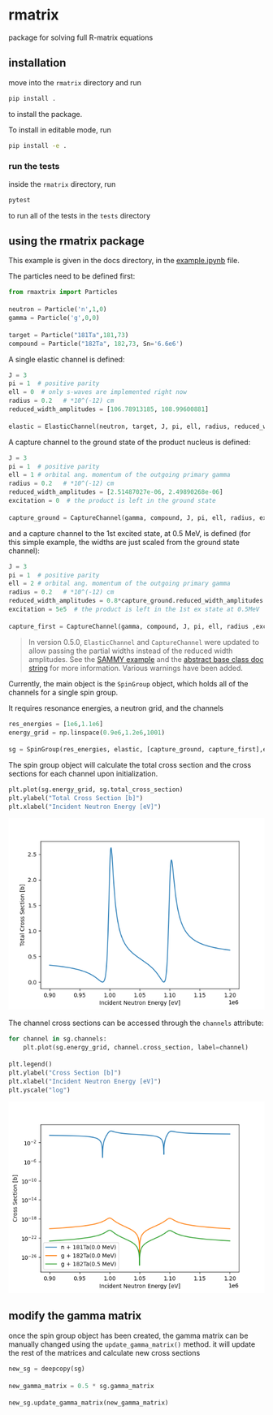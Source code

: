 # rmatrix
package for solving full R-matrix equations


## installation

move into the `rmatrix` directory and run

```bash
pip install .
```

to install the package.

To install in editable mode, run

```bash
pip install -e .
```

### run the tests

inside the `rmatrix` directory, run

```bash
pytest
```

to run all of the tests in the `tests` directory

## using the rmatrix package

This example is given in the docs directory, in the [example.ipynb](docs/example.ipynb) file.

The particles need to be defined first:

```python
from rmaxtrix import Particles

neutron = Particle('n',1,0)
gamma = Particle('g',0,0)

target = Particle("181Ta",181,73)
compound = Particle("182Ta", 182,73, Sn='6.6e6')
```

A single elastic channel is defined:

```python
J = 3
pi = 1  # positive parity
ell = 0  # only s-waves are implemented right now
radius = 0.2   # *10^(-12) cm 
reduced_width_amplitudes = [106.78913185, 108.99600881]

elastic = ElasticChannel(neutron, target, J, pi, ell, radius, reduced_width_amplitudes)

```

A capture channel to the ground state of the product nucleus is defined:

```python
J = 3
pi = 1  # positive parity
ell = 1 # orbital ang. momentum of the outgoing primary gamma
radius = 0.2   # *10^(-12) cm 
reduced_width_amplitudes = [2.51487027e-06, 2.49890268e-06]
excitation = 0  # the product is left in the ground state 

capture_ground = CaptureChannel(gamma, compound, J, pi, ell, radius, excitation, reduced_width_amplitudes)
```

and a capture channel to the 1st excited state, at 0.5 MeV, is defined (for this simple example, the widths are just scaled from the ground state channel):

```python
J = 3
pi = 1  # positive parity
ell = 2 # orbital ang. momentum of the outgoing primary gamma
radius = 0.2   # *10^(-12) cm 
reduced_width_amplitudes = 0.8*capture_ground.reduced_width_amplitudes
excitation = 5e5  # the product is left in the 1st ex state at 0.5MeV

capture_first = CaptureChannel(gamma, compound, J, pi, ell, radius ,excitation, reduced_width_amplitudes)
```

>In version 0.5.0, `ElasticChannel` and `CaptureChannel` were updated to allow passing the partial widths instead of the reduced width amplitudes. See the [SAMMY example](docs/sammy_example.ipynb) and the [abstract base class doc string](src/rmatrix/channels/abstract_channel.py) for more information. Various warnings have been added.

Currently, the main object is the `SpinGroup` object, which holds all of the channels for a single spin group.

It requires resonance energies, a neutron grid, and the channels

```python
res_energies = [1e6,1.1e6]
energy_grid = np.linspace(0.9e6,1.2e6,1001)

sg = SpinGroup(res_energies, elastic, [capture_ground, capture_first],energy_grid)
```

The spin group object will calculate the total cross section and the cross sections for each channel upon initialization.

```python
plt.plot(sg.energy_grid, sg.total_cross_section)
plt.ylabel("Total Cross Section [b]")
plt.xlabel("Incident Neutron Energy [eV]")
```

![alt text](docs/three_channel_total_example.png)

The channel cross sections can be accessed through the `channels` attribute:

```python
for channel in sg.channels:
    plt.plot(sg.energy_grid, channel.cross_section, label=channel)

plt.legend()
plt.ylabel("Cross Section [b]")
plt.xlabel("Incident Neutron Energy [eV]")
plt.yscale("log")
```

![alt text](docs/three_channel_example.png)


## modify the gamma matrix

once the spin group object has been created, the gamma matrix can be manually changed using the `update_gamma_matrix()` method. it will update the rest of the matrices and calculate new cross sections

```python
new_sg = deepcopy(sg)

new_gamma_matrix = 0.5 * sg.gamma_matrix

new_sg.update_gamma_matrix(new_gamma_matrix)
```
